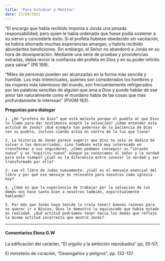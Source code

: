 ```yaml
---
title: 'Para Estudiar y Meditar'
date: 17/09/2021
---
```


“El encargo que había recibido imponía a Jonás una pesada responsabilidad; pero quien le había ordenado que fuese podía sostener a su siervo y concederle éxito. Si el profeta hubiese obedecido sin vacilación, se habría ahorrado muchas experiencias amargas, y habría recibido abundantes bendiciones. Sin embargo, el Señor no abandonó a Jonás en su hora de desesperación. Mediante una serie de pruebas y providencias extrañas, debía revivir la confianza del profeta en Dios y en su poder infinito para salvar” (PR 199).

“Miles de personas pueden ser alcanzadas en la forma más sencilla y humilde. Los más intelectuales, quienes son considerados los hombres y las mujeres más talentosos del mundo, son frecuentemente refrigerados por las palabras sencillas de alguien que ama a Dios y puede hablar de ese amor tan naturalmente como el mundano habla de las cosas que más profundamente le interesan” (PVGM 183).

**Preguntas para dialogar**

`1. ¿Un “profeta de Dios” que está molesto porque el pueblo al que Dios lo llamó para dar testimonio aceptó la salvación? ¿Cómo entender esta actitud de Jonás? ¡Qué ejemplo tan poderoso de la paciencia de Dios con su pueblo, incluso cuando actúa en contra de la luz que tiene!`

`2. La historia de Jonás parece sugerir que Dios no solo se dedica de salvar a los descarriados, sino también está muy interesado en transformar a sus seguidores. ¿Cómo podemos conseguir un “corazón nuevo” y un “espíritu nuevo” aunque ya conozcamos al Señor y la verdad para este tiempo? ¿Cuál es la diferencia entre conocer la verdad y ser transformado por ella?`

`3. Lee el libro de Judas nuevamente. ¿Cuál es el mensaje esencial del libro y por qué ese mensaje es relevante para nosotros como iglesia hoy?`

`4. ¿Cómo es que la experiencia de trabajar por la salvación de los demás nos hace tanto bien a nosotros también, espiritualmente hablando?`

`5. Por más que Jonás haya tenido (o creía tener) buenas razones para no querer ir a Nínive, Dios le demostró lo equivocado que había estado en realidad. ¿Qué actitud podríamos tener hacia los demás que refleje la misma actitud incorrecta que mostró Jonás?`

---

#### Comentarios Elena G.W

La edificación del carácter, “El orgullo y la ambición reprobados” pp, 55-57;

El ministerio de curación, “Desengaños y peligros”, pp. 132-137.